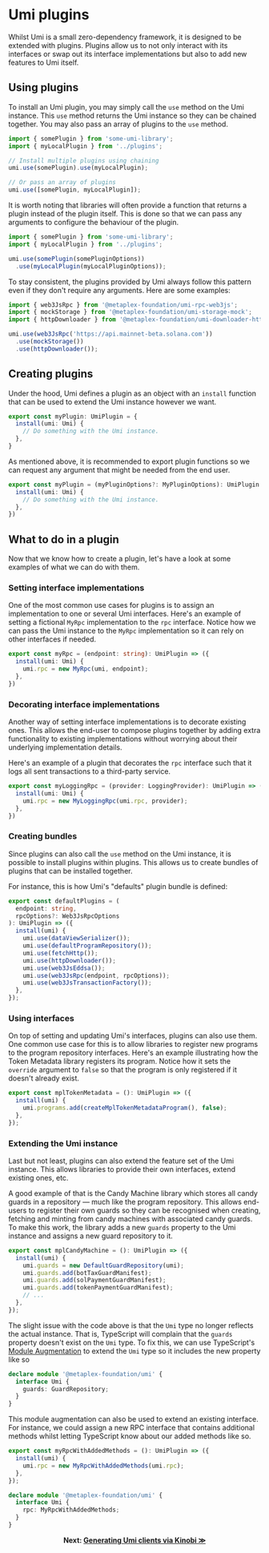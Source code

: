 # Umi plugins

Whilst Umi is a small zero-dependency framework, it is designed to be extended with plugins. Plugins allow us to not only interact with its interfaces or swap out its interface implementations but also to add new features to Umi itself.

## Using plugins

To install an Umi plugin, you may simply call the `use` method on the Umi instance. This `use` method returns the Umi instance so they can be chained together. You may also pass an array of plugins to the `use` method.

```ts
import { somePlugin } from 'some-umi-library';
import { myLocalPlugin } from '../plugins';

// Install multiple plugins using chaining
umi.use(somePlugin).use(myLocalPlugin);

// Or pass an array of plugins
umi.use([somePlugin, myLocalPlugin]);
```

It is worth noting that libraries will often provide a function that returns a plugin instead of the plugin itself. This is done so that we can pass any arguments to configure the behaviour of the plugin.

```ts
import { somePlugin } from 'some-umi-library';
import { myLocalPlugin } from '../plugins';

umi.use(somePlugin(somePluginOptions))
  .use(myLocalPlugin(myLocalPluginOptions));
```

To stay consistent, the plugins provided by Umi always follow this pattern even if they don't require any arguments. Here are some examples:

```ts
import { web3JsRpc } from '@metaplex-foundation/umi-rpc-web3js';
import { mockStorage } from '@metaplex-foundation/umi-storage-mock';
import { httpDownloader } from '@metaplex-foundation/umi-downloader-http';

umi.use(web3JsRpc('https://api.mainnet-beta.solana.com'))
  .use(mockStorage())
  .use(httpDownloader());
```

## Creating plugins

Under the hood, Umi defines a plugin as an object with an `install` function that can be used to extend the Umi instance however we want.

```ts
export const myPlugin: UmiPlugin = {
  install(umi: Umi) {
    // Do something with the Umi instance.
  },
}
```

As mentioned above, it is recommended to export plugin functions so we can request any argument that might be needed from the end user.

```ts
export const myPlugin = (myPluginOptions?: MyPluginOptions): UmiPlugin => ({
  install(umi: Umi) {
    // Do something with the Umi instance.
  },
})
```

## What to do in a plugin

Now that we know how to create a plugin, let's have a look at some examples of what we can do with them.

### Setting interface implementations

One of the most common use cases for plugins is to assign an implementation to one or several Umi interfaces. Here's an example of setting a fictional `MyRpc` implementation to the `rpc` interface. Notice how we can pass the Umi instance to the `MyRpc` implementation so it can rely on other interfaces if needed.

```ts
export const myRpc = (endpoint: string): UmiPlugin => ({
  install(umi: Umi) {
    umi.rpc = new MyRpc(umi, endpoint);
  },
})
```

### Decorating interface implementations

Another way of setting interface implementations is to decorate existing ones. This allows the end-user to compose plugins together by adding extra functionality to existing implementations without worrying about their underlying implementation details.

Here's an example of a plugin that decorates the `rpc` interface such that it logs all sent transactions to a third-party service.

```ts
export const myLoggingRpc = (provider: LoggingProvider): UmiPlugin => ({
  install(umi: Umi) {
    umi.rpc = new MyLoggingRpc(umi.rpc, provider);
  },
})
```

### Creating bundles

Since plugins can also call the `use` method on the Umi instance, it is possible to install plugins within plugins. This allows us to create bundles of plugins that can be installed together.

For instance, this is how Umi's "defaults" plugin bundle is defined:

```ts
export const defaultPlugins = (
  endpoint: string,
  rpcOptions?: Web3JsRpcOptions
): UmiPlugin => ({
  install(umi) {
    umi.use(dataViewSerializer());
    umi.use(defaultProgramRepository());
    umi.use(fetchHttp());
    umi.use(httpDownloader());
    umi.use(web3JsEddsa());
    umi.use(web3JsRpc(endpoint, rpcOptions));
    umi.use(web3JsTransactionFactory());
  },
});
```

### Using interfaces

On top of setting and updating Umi's interfaces, plugins can also use them. One common use case for this is to allow libraries to register new programs to the program repository interfaces. Here's an example illustrating how the Token Metadata library registers its program. Notice how it sets the `override` argument to `false` so that the program is only registered if it doesn't already exist.

```ts
export const mplTokenMetadata = (): UmiPlugin => ({
  install(umi) {
    umi.programs.add(createMplTokenMetadataProgram(), false);
  },
});
```

### Extending the Umi instance

Last but not least, plugins can also extend the feature set of the Umi instance. This allows libraries to provide their own interfaces, extend existing ones, etc.

A good example of that is the Candy Machine library which stores all candy guards in a repository — much like the program repository. This allows end-users to register their own guards so they can be recognised when creating, fetching and minting from candy machines with associated candy guards. To make this work, the library adds a new `guards` property to the Umi instance and assigns a new guard repository to it.

```ts
export const mplCandyMachine = (): UmiPlugin => ({
  install(umi) {
    umi.guards = new DefaultGuardRepository(umi);
    umi.guards.add(botTaxGuardManifest);
    umi.guards.add(solPaymentGuardManifest);
    umi.guards.add(tokenPaymentGuardManifest);
    // ...
  },
});
```

The slight issue with the code above is that the `Umi` type no longer reflects the actual instance. That is, TypeScript will complain that the `guards` property doesn't exist on the `Umi` type. To fix this, we can use TypeScript's [Module Augmentation](https://www.typescriptlang.org/docs/handbook/declaration-merging.html#module-augmentation) to extend the `Umi` type so it includes the new property like so

```ts
declare module '@metaplex-foundation/umi' {
  interface Umi {
    guards: GuardRepository;
  }
}
```

This module augmentation can also be used to extend an existing interface. For instance, we could assign a new RPC interface that contains additional methods whilst letting TypeScript know about our added methods like so.

```ts
export const myRpcWithAddedMethods = (): UmiPlugin => ({
  install(umi) {
    umi.rpc = new MyRpcWithAddedMethods(umi.rpc);
  },
});

declare module '@metaplex-foundation/umi' {
  interface Umi {
    rpc: MyRpcWithAddedMethods;
  }
}
```

<p align="center">
<strong>Next: <a href="./kinobi.md">Generating Umi clients via Kinobi ≫</a></strong>
</p>
